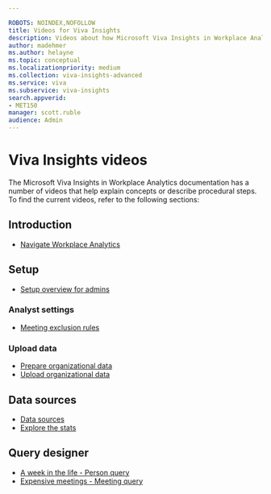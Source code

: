 ```yaml
---

ROBOTS: NOINDEX,NOFOLLOW
title: Videos for Viva Insights
description: Videos about how Microsoft Viva Insights in Workplace Analytics works
author: madehmer
ms.author: helayne
ms.topic: conceptual
ms.localizationpriority: medium 
ms.collection: viva-insights-advanced 
ms.service: viva 
ms.subservice: viva-insights 
search.appverid: 
- MET150 
manager: scott.ruble
audience: Admin
---
```


# Viva Insights videos

The Microsoft Viva Insights in Workplace Analytics documentation has a number of videos that help explain concepts or describe procedural steps. To find the current videos, refer to the following sections:

## Introduction

* [Navigate Workplace Analytics](../overview/get-started.md#video-navigate-workplace-analytics)

## Setup

* [Setup overview for admins](../setup/Set-up-Workplace-Analytics.md#video-overview-for-admins)
<!--* [Assign licenses](../setup/assign-licenses-to-population.md#video-assign-licenses)
* [Assign roles](../setup/assign-roles-to-wpa-admins.md#video-assign-roles)-->

### Analyst settings

* [Meeting exclusion rules](../tutorials/meeting-exclusions-intro.md#video-learn-about-meeting-exclusion-rules)

### Upload data

* [Prepare organizational data](../setup/prepare-organizational-data.md#video-organizational-data-provides-context)
* [Upload organizational data](../setup/upload-organizational-data-1st.md#video-upload-organizational-data)

<!-- DELETING THIS FOR NOW. WE'RE ABOUT TO CHANGE THE UI OF THE PRIVACY SETTINGS, SO THIS WILL BE OUT OF DATE.
## Data Privacy
* [Privacy settings](../use/privacy-settings.md#privacy-video) -->

## Data sources

* [Data sources](../use/data-sourcesv2.md#video-learn-about-data-sources)
* [Explore the stats](../use/explore-intro.md#video-learn-about-explore-the-stats)

## Query designer

* [A week in the life - Person query](../tutorials/Query-basics.md#a-week-in-the-life)
* [Expensive meetings - Meeting query](../tutorials/Query-basics.md#expensive-meetings)

<!-- NOTE: THIS TOPIC IS NOW A PLACEHOLDER. VIDEOS CAN BE PUBLISHED HERE IN THE FUTURE. -->

<!-- REMOVED PER DAYSHA ON 20 MAY 2021 AT THE URGING OF Karlee Scott-Murphey, a GBB for Viva Insights 
## Office mechanics

A look at Workplace Analytics and how it works, including how you can correlate Workplace Analytics data with other business information to generate powerful models and best practices to drive positive business outcomes.
> [!VIDEO https://www.youtube.com/embed/xiRb8T4ohFc]
-->

<!-- REMOVED PER DAYSHA 14 FEB. 2020. 
## Macy's uses MyAnalytics to support their Time is Money program

Learn how Macys is using Workplace Analytics and MyAnalytics to drive change in their organization
> [!VIDEO https://www.youtube.com/embed/eZeTkK65RQM]
-->

<!-- TESTING IFRAME VALIDITY AND LINKS TO ALL OF THE OTHER WPA AND MYA VIDEOS HERE: 

# Onboarding videos

## Overview for admins

<iframe width="640" height="564" src="https://player.vimeo.com/video/282873274" frameborder="0" allowFullScreen mozallowfullscreen webkitAllowFullScreen></iframe>

## Assign licenses

<iframe width="640" height="564" src="https://player.vimeo.com/video/282896938" frameborder="0" allowFullScreen mozallowfullscreen webkitAllowFullScreen></iframe>

This video can also be found here: 
[Assign licenses](https://review.docs.microsoft.com/Workplace-Analytics/setup/assign-licenses-to-population?branch=PAS-WpAVideos)

## Assign roles

<iframe width="640" height="564" src="https://player.vimeo.com/video/282897409" frameborder="0" allowFullScreen mozallowfullscreen webkitAllowFullScreen></iframe>

This video can also be found here: 
[Assign roles](https://review.docs.microsoft.com/Workplace-Analytics/setup/assign-roles-to-wpa-admins?branch=PAS-WpAVideos)

## Privacy in Workplace Analytics

<iframe width="640" height="564" src="https://player.vimeo.com/video/282897705" frameborder="0" allowFullScreen mozallowfullscreen webkitAllowFullScreen></iframe>

This video can also be found here: 
[Privacy in Workplace Analytics](
https://review.docs.microsoft.com/Workplace-Analytics/use/settings?branch=PAS-WpAVideos#video-privacy)

## Upload organizational data

<iframe width="640" height="564" src="https://player.vimeo.com/video/282897809" frameborder="0" allowFullScreen mozallowfullscreen webkitAllowFullScreen></iframe>

This video can also be found here: 
[Upload organizational data](
https://review.docs.microsoft.com/Workplace-Analytics/setup/upload-organizational-data-1st?branch=PAS-WpAVideos#video-upload-organizational-data)

and here:
[Upload organizational data](
https://review.docs.microsoft.com/Workplace-Analytics/setup/upload-organizational-data?branch=PAS-WpAVideos#video-upload-organizational-data)

## Solution overview

<iframe width="640" height="564" src="https://player.vimeo.com/video/287139611" frameborder="0" allowFullScreen mozallowfullscreen webkitAllowFullScreen></iframe>

This video can also be found here: 
[Solution overview](
https://review.docs.microsoft.com/workplace-analytics/tutorials/solutionsv2-intro?branch=PAS-WpAVideos#video-solution-overview)

## MyAnalytics for admins

<iframe src="https://player.vimeo.com/video/304879652" width="640" height="360" frameborder="0" webkitallowfullscreen mozallowfullscreen allowfullscreen></iframe>

This video can also be found here: 
[Introduction for admins](
https://review.docs.microsoft.com/Workplace-Analytics/personal/overview/mya-for-admins?branch=PAS-AddMyAVideo)

-->